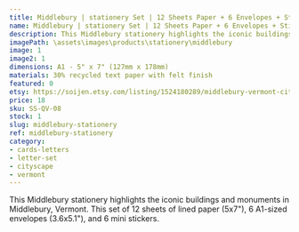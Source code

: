 ```yaml
---
title: Middlebury | stationery Set | 12 Sheets Paper + 6 Envelopes + Stickers
name: Middlebury | stationery Set | 12 Sheets Paper + 6 Envelopes + Stickers
description: This Middlebury stationery highlights the iconic buildings and monuments in Middlebury, Vermont. This set of 12 sheets of lined paper (5x7"), 6 A1-sized envelopes (3.6x5.1"), and 6 mini stickers. 
imagePath: \assets\images\products\stationery\middlebury
image: 1
image2: 1
dimensions: A1 - 5" x 7" (127mm x 178mm)
materials: 30% recycled text paper with felt finish
featured: 0
etsy: https://soijen.etsy.com/listing/1524180289/middlebury-vermont-cityscape-stationery?utm_source=Copy&utm_medium=ListingManager&utm_campaign=Share&utm_term=so.lmsm&share_time=1695260348252
price: 18
sku: SS-QV-08
stock: 1
slug: middlebury-stationery
ref: middlebury-stationery
category:
- cards-letters
- letter-set
- cityscape
- vermont
---
```

This Middlebury stationery highlights the iconic buildings and monuments in Middlebury, Vermont. This set of 12 sheets of lined paper (5x7"), 6 A1-sized envelopes (3.6x5.1"), and 6 mini stickers. 